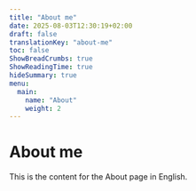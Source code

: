 ```yaml
---
title: "About me"
date: 2025-08-03T12:30:19+02:00
draft: false
translationKey: "about-me"
toc: false
ShowBreadCrumbs: true
ShowReadingTime: true
hideSummary: true
menu:
  main:
    name: "About"
    weight: 2
---
```

# About me

This is the content for the About page in English.
